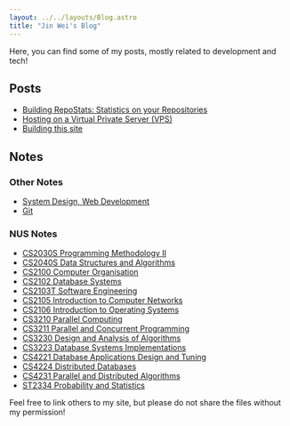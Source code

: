 ```yaml
---
layout: ../../layouts/Blog.astro
title: "Jin Wei's Blog"
---
```


Here, you can find some of my posts, mostly related to development and tech!

<!-- TODO: make this summary-list-global -->

## Posts

<!-- - [Markdown Everything](/blog/markdown-everything) -->
- [Building RepoStats: Statistics on your Repositories](/blog/building-repostats)
- [Hosting on a Virtual Private Server (VPS)](/blog/hosting-vps)
- [Building this site](/blog/this-site)

## Notes

### Other Notes

- [System Design, Web Development](/notes/system-design)
- [Git](/notes/git)

### NUS Notes

- [CS2030S Programming Methodology II](/notes/cs2030s)
- [CS2040S Data Structures and Algorithms](/notes/cs2040s)
- [CS2100 Computer Organisation](/notes/cs2100)
- [CS2102 Database Systems](/notes/cs2102)
- [CS2103T Software Engineering](/notes/cs2103t)
- [CS2105 Introduction to Computer Networks](/notes/cs2105)
- [CS2106 Introduction to Operating Systems](/notes/cs2106)
- [CS3210 Parallel Computing](/notes/cs3210)
- [CS3211 Parallel and Concurrent Programming](/notes/cs3211)
- [CS3230 Design and Analysis of Algorithms](/notes/cs3230)
- [CS3223 Database Systems Implementations](/notes/cs3223)
- [CS4221 Database Applications Design and Tuning](/notes/cs4221)
- [CS4224 Distributed Databases](/notes/cs4224)
- [CS4231 Parallel and Distributed Algorithms](/notes/cs4231)
- [ST2334 Probability and Statistics](/notes/st2334)

Feel free to link others to my site, but please do not share the files without my permission!
